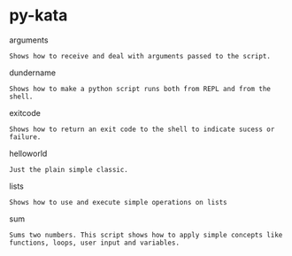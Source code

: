 # py-kata

arguments

    Shows how to receive and deal with arguments passed to the script.

dundername

    Shows how to make a python script runs both from REPL and from the shell.

exitcode

    Shows how to return an exit code to the shell to indicate sucess or failure.

helloworld

    Just the plain simple classic.

lists

    Shows how to use and execute simple operations on lists

sum

    Sums two numbers. This script shows how to apply simple concepts like functions, loops, user input and variables.